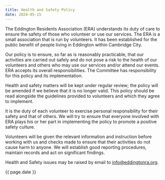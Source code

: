 ```yaml
---
title: Health and Safety Policy
date: 2024-05-15
---
```


The Eddington Residents Association (ERA) understands its duty of care to ensure the safety of those
who volunteer or use our services. The ERA is a small association that is run by volunteers. It has been established for the public benefit of people living in Eddington within Cambridge City.

Our policy is to ensure, so far as is reasonably practicable, that our activities are carried out safely and do not pose a risk to the health of our volunteers and others who may use our services and/or attend our events. ERA accepts its overall responsibilities. The Committee has responsibility for this policy and its implementation.

Health and safety matters will be kept under regular review; the policy will be amended if we believe that it is no longer valid. This policy should be read alongside the guidelines provided to volunteers and which they agree to implement.

It is the duty of each volunteer to exercise personal responsibility for their safety and that of others. We will try to ensure that everyone involved with ERA plays his or her part in implementing the policy to promote a positive safety culture.

Volunteers will be given the relevant information and instruction before working with us and checks
made to ensure that their activities do not cause harm to anyone. We will establish good reporting
procedures, maintain records and act on significant findings.

Health and Safety issues may be raised by email to info@eddingtonra.org.

{{ page.date }}
